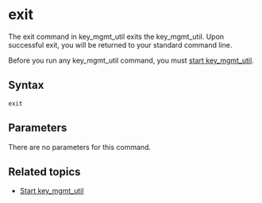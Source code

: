 # exit<a name="key_mgmt_util-exit"></a>

The exit command in key\_mgmt\_util exits the key\_mgmt\_util\. Upon successful exit, you will be returned to your standard command line\.

Before you run any key\_mgmt\_util command, you must [start key\_mgmt\_util](key_mgmt_util-getting-started.md#key_mgmt_util-start)\.

## Syntax<a name="exit-syntax"></a>

```
exit
```

## Parameters<a name="exit-parameters"></a>

There are no parameters for this command\.

## Related topics<a name="exit-seealso"></a>
+ [Start key\_mgmt\_util](key_mgmt_util-getting-started.md#key_mgmt_util-start)